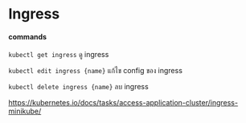 # Ingress

#### commands

`kubectl get ingress` ดู ingress

`kubectl edit ingress {name}` แก้ไข config ของ ingress

`kubectl delete ingress {name}` ลบ ingress

https://kubernetes.io/docs/tasks/access-application-cluster/ingress-minikube/
